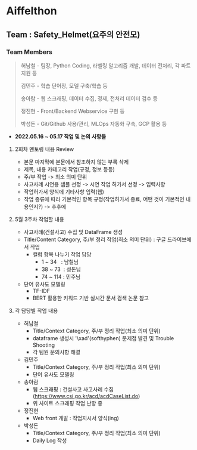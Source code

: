 # Aiffelthon
## Team : Safety_Helmet(요주의 안전모)
### Team Members
> 허남철 - 팀장, Python Coding, 라벨링 알고리즘 개발, 데이터 전처리, 각 파트 지원 등
>
> 김민주 - 학습 단어장, 모델 구축/학습 등
>
> 송아람 - 웹 스크래핑, 데이터 수집, 정제, 전처리 데이터 검수 등
>
> 정진현 - Front/Backend Webservice 구현 등
>
> 박성돈 - Git/Github 사용/관리, MLOps 자동화 구축, GCP 활용 등

- __2022.05.16 ~ 05.17 작업 및 논의 사항들__
1. 2회차 멘토링 내용 Review
    - 본문 마지막에 본문에서 참조하지 않는 부록 삭제
    - 제목, 내용 카테고리 작업(규정, 정보 등등)
    - 주/부 작업 -> 최소 의미 단위
    - 사고사례 시연용 샘플 선정 -> 시연 작업 허가서 선정 -> 입력사항
    - 작업허가서 양식에 기타사항 입력(웹)
    - 작업 종류에 따라 기본적인 항목 규정(작업허가서 종료, 어떤 것이 기본적인 내용인지?) -> 추후에


2. 5월 3주차 작업할 내용
    - 사고사례(건설사고) 수집 및 DataFrame 생성
    - Title/Content Category, 주/부 정리 작업(최소 의미 단위) : 구글 드라이브에서 작업
        - 컬럼 항목 나누기 작업 담당
            - 1 ~ 34&nbsp;&nbsp; : 남철님
            - 38 ~ 73&nbsp; : 성돈님
            - 74 ~ 114 : 민주님
    - 단어 유사도 모델링
        - TF-IDF
        - BERT 활용한 키워드 기반 실시간 문서 검색 논문 참고


3. 각 담당별 작업 내용  
    - 허남철  
        - Title/Context Category, 주/부 정리 작업(최소 의미 단위)
        - dataframe 생성시 '\xad'(softhyphen) 문제점 발견 및 Trouble Shooting
        - 각 팀원 문의사항 해결  
    - 김민주  
        - Title/Context Category, 주/부 정리 작업(최소 의미 단위)
        - 단어 유사도 모델링
    - 송아람  
        - 웹 스크래핑 : 건설사고 사고사례 수집(https://www.csi.go.kr/acd/acdCaseList.do)
        - 위 사이트 스크래핑 작업 난항 중
    - 정진현  
        - Web front 개발 : 작업지시서 양식(ing)  
    - 박성돈  
        - Title/Context Category, 주/부 정리 작업(최소 의미 단위)
        - Daily Log 작성  
        